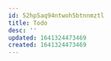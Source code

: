 ```yaml
---
id: 52hp5aq94ntwoh5btnnmztl
title: Todo
desc: ''
updated: 1641324473469
created: 1641324473469
---
```



